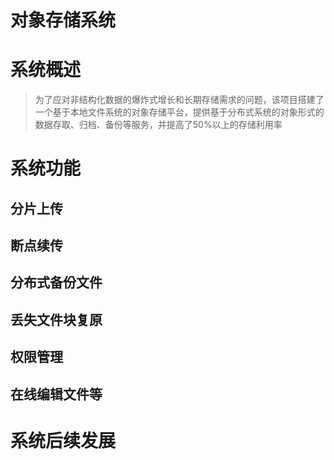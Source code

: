 # 对象存储系统
# 系统概述
> 为了应对非结构化数据的爆炸式增长和长期存储需求的问题，该项目搭建了一个基于本地文件系统的对象存储平台，提供基于分布式系统的对象形式的数据存取、归档、备份等服务，并提高了50%以上的存储利用率
# 系统功能
## 分片上传
## 断点续传
## 分布式备份文件
## 丢失文件块复原
## 权限管理
## 在线编辑文件等
# 系统后续发展